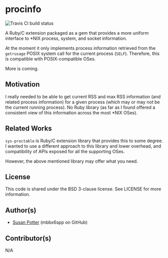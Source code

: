 # procinfo

![Travis CI build status](https://api.travis-ci.org/mbbx6spp/ruby-procinfo.png)

A Ruby/C extension packaged as a gem that provides a more uniform interface
to \*NIX process, system, and socket information.


At the moment it only implements process information retrieved from the
`getrusage` POSIX system call for the current process (`SELF`). Therefore,
this is compatible with POSIX-compatible OSes.

More is coming.

## Motivation

I really needed to be able to get current RSS and max RSS information (and
related process information) for a given process (which may or may not be
the current running process). No Ruby library (as far as I found offered a
consistent view of this information across the most \*NIX OSes).

## Related Works

`sys-proctable` is Ruby/C extension library that provides this to some
degree. I wanted to use a different approach to this library and lower
overhead, and compatibility of APIs exposed for all the supporting OSes.

However, the above mentioned library may offer what you need.

## License

This code is shared under the BSD 3-clause license. See LICENSE for
more information.

## Author(s)

* [Susan Potter](http://susanpotter.net) <me at susanpotter do net> (mbbx6spp on GitHub)

## Contributor(s)

N/A
